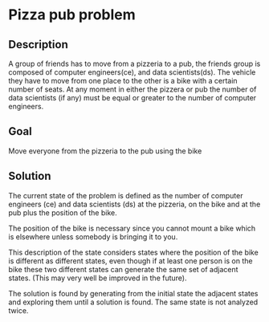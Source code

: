 # Pizza pub problem

## Description
A group of friends has to move from a pizzeria to a pub, the friends group is composed of computer engineers(ce), and data scientists(ds).
The vehicle they have to move from one place to the other is a bike with a certain number of seats.
At any moment in either the pizzera or pub the number of data scientists (if any) must be equal or greater to the number of computer engineers.

## Goal
Move everyone from the pizzeria to the pub using the bike

## Solution
The current state of the problem is defined as the number of computer engineers (ce) and data scientists (ds) at the pizzeria, on the bike and at the pub plus the position of the bike.

The position of the bike is necessary since you cannot mount a bike which is elsewhere unless somebody is bringing it to you.

This description of the state considers states where the position of the bike is different as  different states, even though if at least one person is on the bike these two different states can generate the same set of adjacent states. (This may very well be improved in the future).

The solution is found by generating from the initial state the adjacent states and exploring them until a solution is found. The same state is not analyzed twice.